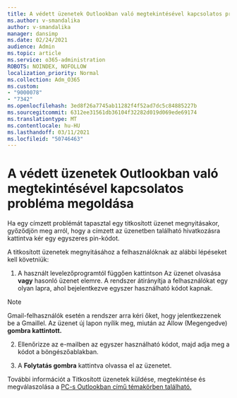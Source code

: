 ```yaml
---
title: A védett üzenetek Outlookban való megtekintésével kapcsolatos problémák megoldása
ms.author: v-smandalika
author: v-smandalika
manager: dansimp
ms.date: 02/24/2021
audience: Admin
ms.topic: article
ms.service: o365-administration
ROBOTS: NOINDEX, NOFOLLOW
localization_priority: Normal
ms.collection: Adm_O365
ms.custom:
- "9000078"
- "7342"
ms.openlocfilehash: 3ed8f26a7745ab11282f4f52ad7dc5c84885227b
ms.sourcegitcommit: 6312ee31561db36104f32282d019d069ede69174
ms.translationtype: MT
ms.contentlocale: hu-HU
ms.lasthandoff: 03/11/2021
ms.locfileid: "50746463"
---
```

# <a name="fix-problem-of-viewing-protected-message-in-outlook"></a>A védett üzenetek Outlookban való megtekintésével kapcsolatos probléma megoldása

Ha egy címzett problémát tapasztal egy titkosított üzenet megnyitásakor, győződjön meg arról, hogy a címzett az üzenetben található hivatkozásra kattintva kér egy egyszeres pin-kódot.

A titkosított üzenetek megnyitásához a felhasználóknak az alábbi lépéseket kell követniük:

1. A használt levelezőprogramtól függően kattintson Az üzenet olvasása **vagy** hasonló üzenet elemre. A rendszer átirányítja a felhasználókat egy olyan lapra, ahol bejelentkezve egyszer használható kódot kapnak.

> [!NOTE]
> Gmail-felhasználók esetén a rendszer arra kéri őket, hogy jelentkezzenek be a Gmaillel. Az üzenet új lapon nyílik meg, miután az Allow (Megengedve) **gombra kattintott.**

2. Ellenőrizze az e-mailben az egyszer használható kódot, majd adja meg a kódot a böngészőablakban.

3. A **Folytatás gombra** kattintva olvassa el az üzenetet.

További információt a Titkosított üzenetek küldése, megtekintése és megválaszolása a [PC-s Outlookban című témakörben található.](https://support.microsoft.com/topic/send-view-and-reply-to-encrypted-messages-in-outlook-for-pc-eaa43495-9bbb-4fca-922a-df90dee51980)


